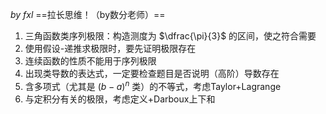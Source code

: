 _by fxl_
==拉长思维！（by数分老师）==

1.  三角函数类序列极限：构造测度为 $\dfrac{\pi}{3}$ 的区间，使之符合需要
2.  使用假设-递推求极限时，要先证明极限存在
3.  连续函数的性质不能用于序列极限
4.  出现类导数的表达式，一定要检查题目是否说明（高阶）导数存在
5.  含多项式（尤其是 $(b-a)^n$ 类）的不等式，考虑Taylor+Lagrange
6.  与定积分有关的极限，考虑定义+Darboux上下和
